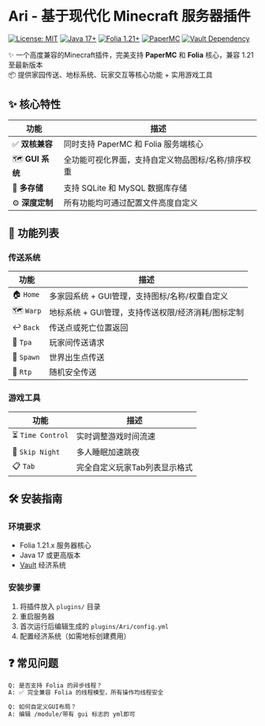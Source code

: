 # Ari - 基于现代化 Minecraft 服务器插件

[![License: MIT](https://img.shields.io/badge/License-MIT-green.svg)](https://opensource.org/licenses/MIT)
[![Java 17+](https://img.shields.io/badge/Java-17%2B-orange)](https://adoptium.net/)
[![Folia 1.21+](https://img.shields.io/badge/Folia-1.21%2B-brightgreen)](https://papermc.io/folia)
[![PaperMC](https://img.shields.io/badge/PaperMC-1.21%2B-brightgreen)](https://papermc.io/)
[![Vault Dependency](https://img.shields.io/badge/Vault-Required-blue)](https://github.com/MilkBowl/Vault)


✨ 一个高度兼容的Minecraft插件，完美支持 **PaperMC** 和 **Folia** 核心，兼容 1.21 至最新版本  
📦 提供家园传送、地标系统、玩家交互等核心功能 + 实用游戏工具
## ✨ 核心特性
| 功能             | 描述                         |
|----------------|----------------------------|
| ✅ **双核兼容**     | 同时支持 PaperMC 和 Folia 服务端核心 |
| 🗺️ **GUI 系统** | 全功能可视化界面，支持自定义物品图标/名称/排序权重 |
| 💾 **多存储**     | 支持 SQLite 和 MySQL 数据库存储    |
| ⚙️ **深度定制**    | 所有功能均可通过配置文件高度自定义          |

## 🚀 功能列表
### 传送系统
| 功能         | 描述                            |
|------------|-------------------------------|
| 🏠 `Home`  | 多家园系统 + GUI管理，支持图标/名称/权重自定义   |
| 🗺️ `Warp` | 地标系统 + GUI管理，支持传送权限/经济消耗/图标定制 |
| ↩️ `Back`  | 传送点或死亡位置返回                    |
| 📡 `Tpa`   | 玩家间传送请求                       |
| 🧭 `Spawn` | 世界出生点传送                       |
| 🎲 `Rtp`   | 随机安全传送                        |

### 游戏工具
| 功能               | 描述               |
|------------------|------------------|
| ⏳ `Time Control` | 实时调整游戏时间流速       |
| 🌙 `Skip Night`  | 多人睡眠加速跳夜         |
| 📋 `Tab`         | 完全自定义玩家Tab列表显示格式 |
## 🛠️ 安装指南

### 环境要求
- Folia 1.21.x 服务器核心
- Java 17 或更高版本
- [Vault](https://github.com/MilkBowl/Vault) 经济系统

### 安装步骤
1. 将插件放入 `plugins/` 目录
2. 重启服务器
3. 首次运行后编辑生成的 `plugins/Ari/config.yml`
4. 配置经济系统（如需地标创建费用）

## ❓ 常见问题
```bash
Q: 是否支持 Folia 的异步线程？
A: ✅ 完全兼容 Folia 的线程模型，所有操作均线程安全
```
```bash
Q: 如何自定义GUI布局？
A: 编辑 /module/带有 gui 标志的 yml即可
```